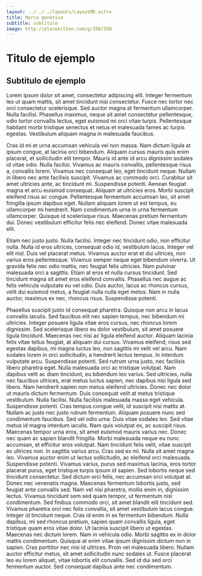 ```yaml
---
layout: ../../../layouts/LayoutMD.astro
title: Marca genética
subtitle: subtitulo
image: http://placekitten.com/g/350/350
---
```

# Titulo de ejemplo

## Subtitulo de ejemplo
Lorem ipsum dolor sit amet, consectetur adipiscing elit. Integer fermentum leo ut quam mattis, sit amet tincidunt nisi consectetur. Fusce nec tortor nec orci consectetur scelerisque. Sed auctor magna at fermentum ullamcorper. Nulla facilisi. Phasellus maximus, neque sit amet consectetur pellentesque, odio tortor convallis lectus, eget euismod mi orci vitae turpis. Pellentesque habitant morbi tristique senectus et netus et malesuada fames ac turpis egestas. Vestibulum aliquam magna in malesuada faucibus. 

Cras id mi et urna accumsan vehicula vel non massa. Nam dictum ligula at ipsum congue, at lacinia orci bibendum. Aliquam cursus mauris quis enim placerat, et sollicitudin elit tempor. Mauris id ante id arcu dignissim sodales id vitae odio. Nulla facilisi. Vivamus ac mauris convallis, pellentesque risus a, convallis lorem. Vivamus nec consequat leo, eget tincidunt neque. Nullam in libero nec ante facilisis suscipit. Vivamus ac commodo orci. Curabitur sit amet ultricies ante, ac tincidunt mi. Suspendisse potenti. Aenean feugiat magna et arcu euismod consequat. Aliquam at ultricies eros. Morbi suscipit eleifend risus ac congue. Pellentesque fermentum accumsan leo, sit amet fringilla ipsum dapibus eget. Nullam aliquam lorem ut est tempus, eu ullamcorper mi hendrerit. Nam condimentum urna in urna fermentum ullamcorper. Quisque id scelerisque risus. Maecenas pretium fermentum dui. Donec vestibulum efficitur felis nec eleifend. Donec vitae malesuada elit. 

Etiam nec justo justo. Nulla facilisi. Integer nec tincidunt odio, non efficitur nulla. Nulla id eros ultrices, consequat odio id, vestibulum lacus. Integer vel elit nisl. Duis vel placerat metus. Vivamus auctor erat et dui ultrices, non varius eros pellentesque. Vivamus semper neque eget bibendum viverra. Ut gravida felis nec odio mattis, nec feugiat felis ultricies. Nam pulvinar malesuada orci a sagittis. Etiam at eros et nulla cursus tincidunt. Sed tincidunt magna sit amet eros eleifend convallis. Phasellus nec augue ac felis vehicula vulputate eu vel odio. Duis auctor, lacus ac rhoncus cursus, velit dui euismod metus, a feugiat nulla nulla eget metus. Nam in nulla auctor, maximus ex nec, rhoncus risus. Suspendisse potenti. 

Phasellus suscipit justo id consequat pharetra. Quisque non arcu in lacus convallis iaculis. Sed faucibus elit nec sapien tempus, nec bibendum mi ultricies. Integer posuere ligula vitae eros cursus, nec rhoncus lorem dignissim. Sed scelerisque libero eu dolor vestibulum, sit amet posuere ligula tincidunt. Maecenas nec nisi ac ligula eleifend auctor. Aliquam lacinia felis vitae tellus feugiat, at aliquam dui cursus. Vivamus eleifend, risus sed egestas dapibus, mi magna luctus leo, non sagittis mi velit vel arcu. Nam sodales lorem in orci sollicitudin, a hendrerit lectus tempus. In interdum vulputate arcu. Suspendisse potenti. Sed rutrum urna justo, nec facilisis libero pharetra eget. Nulla malesuada orci ac tristique volutpat. Nam dapibus velit ac diam tincidunt, eu bibendum leo varius. Sed ultricies, nulla nec faucibus ultrices, erat metus luctus sapien, nec dapibus nisi ligula sed libero. Nam hendrerit sapien non metus eleifend ultricies. Donec nec dolor ut mauris dictum fermentum. Duis consequat velit at metus tristique vestibulum. Nulla facilisi. Nulla facilisis malesuada massa eget vehicula. Suspendisse potenti. Cras tempus congue velit, id suscipit nisi mattis at. Nullam ac justo nec justo rutrum fermentum. Aliquam posuere nunc sed condimentum faucibus. Sed vel odio urna. Duis vitae sodales leo. Sed vitae metus id magna interdum iaculis. Nam quis volutpat ex, ac suscipit risus. Maecenas tempor urna eros, sit amet euismod mauris varius nec. Donec nec quam ac sapien blandit fringilla. Morbi malesuada neque eu nunc accumsan, et efficitur eros volutpat. Nam tincidunt felis velit, vitae suscipit ex ultrices non. In sagittis varius arcu. Cras sed ex mi. Nulla sit amet magna leo. Vivamus auctor enim ut lectus sollicitudin, ac eleifend orci malesuada. Suspendisse potenti. Vivamus varius, purus sed maximus lacinia, eros tortor placerat purus, eget tristique turpis ipsum id sapien. Sed lobortis neque sed tincidunt consectetur. Sed dictum orci felis, nec accumsan orci volutpat at. Donec nec venenatis magna. Maecenas fermentum lobortis justo, sed feugiat ante convallis sed. Nam vel nisi pharetra, mollis enim in, dignissim lectus. Vivamus tincidunt sem sed quam tempor, ut fermentum nisl condimentum. Sed finibus commodo orci, sit amet blandit elit tincidunt sed. Vivamus pharetra orci nec felis convallis, sit amet vestibulum lacus congue. Integer id tincidunt neque. Cras id enim in ex fermentum bibendum. Nulla dapibus, mi sed rhoncus pretium, sapien quam convallis ligula, eget tristique quam eros vitae dolor. Ut lacinia suscipit libero ut egestas. Maecenas nec dictum lorem. Nam in vehicula odio. Morbi sagittis ex in dolor mattis condimentum. Quisque at enim vitae ipsum dignissim dictum non in sapien. Cras porttitor nec nisi id ultrices. Proin vel malesuada libero. Nullam auctor efficitur metus, sit amet sollicitudin nunc sodales ut. Fusce placerat leo eu lorem aliquet, vitae lobortis elit convallis. Sed id dui sed orci fermentum auctor. Sed consequat dapibus ante nec condimentum.
